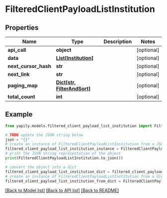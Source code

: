 # FilteredClientPayloadListInstitution


## Properties

Name | Type | Description | Notes
------------ | ------------- | ------------- | -------------
**api_call** | **object** |  | [optional] 
**data** | [**List[Institution]**](Institution.md) |  | [optional] 
**next_cursor_hash** | **str** |  | [optional] 
**next_link** | **str** |  | [optional] 
**paging_map** | [**Dict[str, FilterAndSort]**](FilterAndSort.md) |  | [optional] 
**total_count** | **int** |  | [optional] 

## Example

```python
from yapily.models.filtered_client_payload_list_institution import FilteredClientPayloadListInstitution

# TODO update the JSON string below
json = "{}"
# create an instance of FilteredClientPayloadListInstitution from a JSON string
filtered_client_payload_list_institution_instance = FilteredClientPayloadListInstitution.from_json(json)
# print the JSON string representation of the object
print(FilteredClientPayloadListInstitution.to_json())

# convert the object into a dict
filtered_client_payload_list_institution_dict = filtered_client_payload_list_institution_instance.to_dict()
# create an instance of FilteredClientPayloadListInstitution from a dict
filtered_client_payload_list_institution_from_dict = FilteredClientPayloadListInstitution.from_dict(filtered_client_payload_list_institution_dict)
```
[[Back to Model list]](../README.md#documentation-for-models) [[Back to API list]](../README.md#documentation-for-api-endpoints) [[Back to README]](../README.md)


